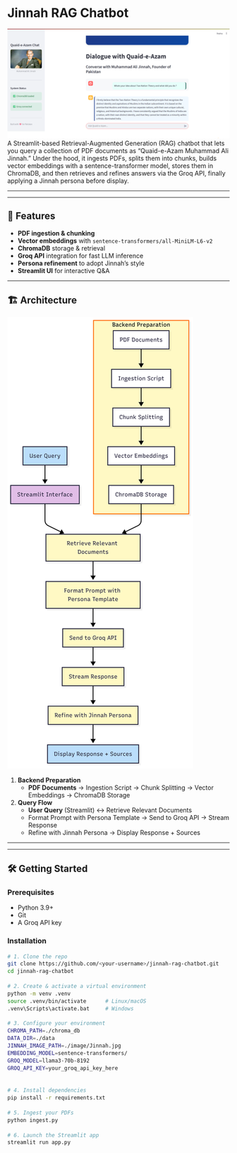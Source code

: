 # Jinnah RAG Chatbot
![Streamlit FrontEnd](assets/images/Frontend.png)
A Streamlit-based Retrieval-Augmented Generation (RAG) chatbot that lets you query a collection of PDF documents as “Quaid-e-Azam Muhammad Ali Jinnah.” Under the hood, it ingests PDFs, splits them into chunks, builds vector embeddings with a sentence-transformer model, stores them in ChromaDB, and then retrieves and refines answers via the Groq API, finally applying a Jinnah persona before display.

---


---

## 🌟 Features

- **PDF ingestion & chunking**  
- **Vector embeddings** with `sentence-transformers/all-MiniLM-L6-v2`  
- **ChromaDB** storage & retrieval  
- **Groq API** integration for fast LLM inference  
- **Persona refinement** to adopt Jinnah’s style  
- **Streamlit UI** for interactive Q&A  

---

## 🏗 Architecture

![Architecture Diagram](assets/images/Architecture.png)

1. **Backend Preparation**  
   - **PDF Documents** → Ingestion Script → Chunk Splitting → Vector Embeddings → ChromaDB Storage  
2. **Query Flow**  
   - **User Query** (Streamlit) ↔ Retrieve Relevant Documents  
   - Format Prompt with Persona Template → Send to Groq API → Stream Response  
   - Refine with Jinnah Persona → Display Response + Sources  

---

---

## 🛠 Getting Started

### Prerequisites

- Python 3.9+  
- Git  
- A Groq API key  

### Installation

```bash
# 1. Clone the repo
git clone https://github.com/<your-username>/jinnah-rag-chatbot.git
cd jinnah-rag-chatbot

# 2. Create & activate a virtual environment
python -m venv .venv
source .venv/bin/activate      # Linux/macOS
.venv\Scripts\activate.bat     # Windows

# 3. Configure your environment
CHROMA_PATH=./chroma_db
DATA_DIR=./data
JINNAH_IMAGE_PATH=./image/Jinnah.jpg
EMBEDDING_MODEL=sentence-transformers/
GROQ_MODEL=llama3-70b-8192
GROQ_API_KEY=your_groq_api_key_here


# 4. Install dependencies
pip install -r requirements.txt

# 5. Ingest your PDFs
python ingest.py

# 6. Launch the Streamlit app
streamlit run app.py
